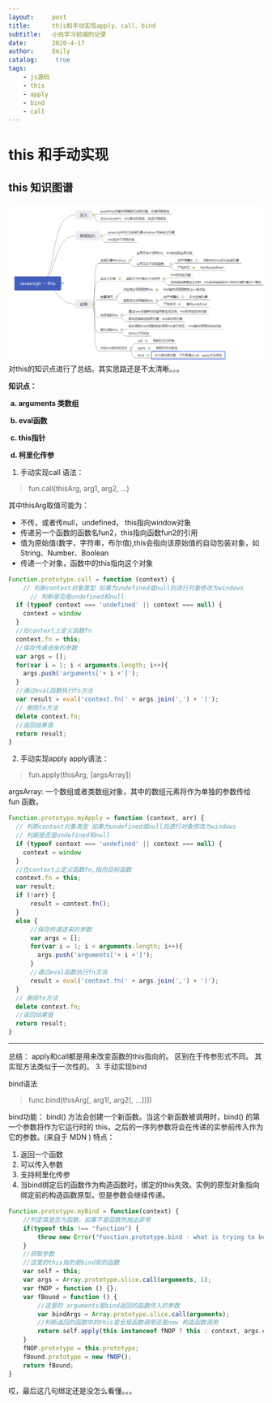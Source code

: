 ```yaml
---
layout:     post
title:      this和手动实现apply、call、bind
subtitle:   小白学习前端的记录
date:       2020-4-17
author:     Emily
catalog: 	 true
tags:
    - js源码
    - this
    - apply
    - bind
    - call
---
```

# this 和手动实现

## this 知识图谱
![](../img/this知识图谱.png)
对this的知识点进行了总结。其实思路还是不太清晰。。。

**知识点：**

​	**a. arguments 类数组**

​	**b. eval函数**

​	**c. this指针**

​	**d. 柯里化传参**


1. 手动实现call
语法：
> fun.call(thisArg, arg1, arg2, ...)

其中thisArg取值可能为：
- 不传，或者传null，undefined， this指向window对象
-  传递另一个函数的函数名fun2，this指向函数fun2的引用
- 值为原始值(数字，字符串，布尔值),this会指向该原始值的自动包装对象，如 String、Number、Boolean
- 传递一个对象，函数中的this指向这个对象

```javascript
Function.prototype.call = function (context) {
	// 判断context对象类型 如果为undefined或null则进行对象修改为windows
	  // 判断是否是undefined和null
  if (typeof context === 'undefined' || context === null) {
    context = window
  }
  //在context上定义函数fn
  context.fn = this;
  //保存传递进来的参数
  var args = [];
  for(var i = 1; i < arguments.length; i++){
  	args.push('arguments['+ i +']');
  }
  //通过eval函数执行fn方法
  var result = eval('context.fn(' + args.join(',') + ')');
  // 删除fn方法
  delete context.fn;
  //返回结果值
  return result;
}
```
2. 手动实现apply
apply语法：
> fun.apply(thisArg, [argsArray])

argsArray: 一个数组或者类数组对象，其中的数组元素将作为单独的参数传给 fun 函数。
```javascript
Function.prototype.myApply = function (context, arr) {
  // 判断context对象类型 如果为undefined或null则进行对象修改为windows
  // 判断是否是undefined和null
  if (typeof context === 'undefined' || context === null) {
    context = window
  }
  //在context上定义函数fn,指向目标函数
  context.fn = this;
  var result;
  if (!arr) {
      result = context.fn();
  }
  else {
      //保存传递进来的参数
      var args = [];
      for(var i = 1; i < arguments.length; i++){
        args.push('arguments['+ i +']');
      }
      //通过eval函数执行fn方法
      result = eval('context.fn(' + args.join(',') + ')');
  }
  // 删除fn方法
  delete context.fn;
  //返回结果值
  return result;
}
```

------
总结：
apply和call都是用来改变函数的this指向的。
区别在于传参形式不同。
其实现方法类似于一次性的。
3. 手动实现bind

bind语法

> func.bind(thisArg[, arg1[, arg2[, ...]]])

bind功能：
bind() 方法会创建一个新函数。当这个新函数被调用时，bind() 的第一个参数将作为它运行时的 this，之后的一序列参数将会在传递的实参前传入作为它的参数。(来自于 MDN )
特点：
1. 返回一个函数
2. 可以传入参数
3. 支持柯里化传参
3. 当bind绑定后的函数作为构造函数时，绑定的this失效。实例的原型对象指向绑定前的构造函数原型。但是参数会继续传递。
```javascript
Function.prototype.myBind = function(context) {
	//判定其是否为函数，如果不是函数则抛出异常
	if(typeof this !== "function") {
		throw new Error("Function.prototype.bind - what is trying to be bound is not callable");
	}
	//获取参数
    //这里的this指的是bind前的函数
	var self = this;
	var args = Array.prototype.slice.call(arguments, 1);
	var fNOP = function () {};
	var fBound = function () {
		//这里的 arguments是bind返回的函数传入的参数
		var bindArgs = Array.prototype.slice.call(arguments);
        //判断返回的函数中的this是全局函数调用还是new 构造函数调用
		return self.apply(this instanceof fNOP ? this : context, args.concat(bindArgs));
	}
	fNOP.prototype = this.prototype;
    fBound.prototype = new fNOP();
    return fBound;
}
```

哎，最后这几句绑定还是没怎么看懂。。。


